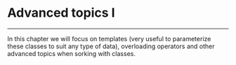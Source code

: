 # Advanced topics I
---

In this chapter we will focus on templates (very useful to parameterize these classes to suit any type of data), overloading operators and other advanced topics when sorking with classes.
